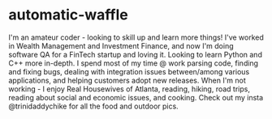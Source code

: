 # automatic-waffle
I'm an amateur coder - looking to skill up and learn more things!
I've worked in Wealth Management and Investment Finance, and now I'm doing software QA for a FinTech startup and loving it. Looking to learn Python and C++ more in-depth.
I spend most of my time @ work parsing code, finding and fixing bugs, dealing with integration issues between/among various applications, and helping customers adopt new releases.
When I'm not working - I enjoy Real Housewives of Atlanta, reading, hiking, road trips, reading about social and economic issues, and cooking. 
Check out my insta @trinidaddychike for all the food and outdoor pics.
